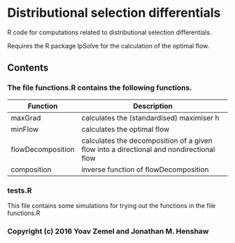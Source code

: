 # Distributional selection differentials

R code for computations related to distributional selection differentials.

Requires the R package lpSolve for the calculation of the optimal flow.

## Contents
### The file functions.R contains the following functions.

| Function | Description |
| --- | --- |
| maxGrad | calculates the (standardised) maximiser h  |
| minFlow | calculates the optimal flow |
| flowDecomposition | calculates the decomposition of a given flow into a directional and nondirectional flow |
| composition | inverse function of flowDecomposition |

### tests.R
This file contains some simulations for trying out the functions in the file functions.R

### Copyright (c) 2016 Yoav Zemel and Jonathan M. Henshaw
